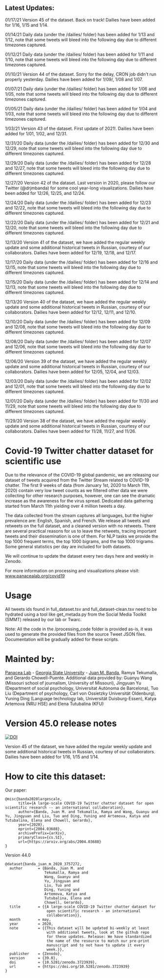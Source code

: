 ## Latest Updates:

01/17/21 Version 45 of the dataset. Back on track! Dailies have been added for 1/16, 1/15 and 1/14.

01/14/21 Daily data (under the /dailies/ folder) has been added for 1/13 and 1/12, note that some tweets will bleed into the following day due to different timezones captured.

01/12/21 Daily data (under the /dailies/ folder) has been added for 1/11 and 1/10, note that some tweets will bleed into the following day due to different timezones captured.

01/10/21 Version 44 of the dataset. Sorry for the delay, CRON job didn't run properly yesterday. Dailies have been added for 1/09/, 1/08 and 1/07.

01/07/21 Daily data (under the /dailies/ folder) has been added for 1/06 and 1/05, note that some tweets will bleed into the following day due to different timezones captured.

01/05/21 Daily data (under the /dailies/ folder) has been added for 1/04 and 1/03, note that some tweets will bleed into the following day due to different timezones captured.

1/03/21 Version 43 of the dataset. First update of 2021!. Dailies have been added for 1/01, 1/02, and 12/31.

12/31/20 Daily data (under the /dailies/ folder) has been added for 12/30 and 12/29, note that some tweets will bleed into the following day due to different timezones captured.

12/29/20 Daily data (under the /dailies/ folder) has been added for 12/28 and 12/27, note that some tweets will bleed into the following day due to different timezones captured.

12/27/20 Version 42 of the dataset. Last version in 2020, please follow our Twitter (@drjmbanda) for some cool year-long visualizations. Dailies have been added for 12/26, 12/25, and 12/24.

12/24/20 Daily data (under the /dailies/ folder) has been added for 12/23 and 12/22, note that some tweets will bleed into the following day due to different timezones captured.

12/22/20 Daily data (under the /dailies/ folder) has been added for 12/21 and 12/20, note that some tweets will bleed into the following day due to different timezones captured.

12/13/20 Version 41 of the dataset, we have added the regular weekly update and some additional historical tweets in Russian, courtesy of our collaborators. Dailies have been added for 12/19, 12/18, and 12/17.

12/17/20 Daily data (under the /dailies/ folder) has been added for 12/16 and 12/15, note that some tweets will bleed into the following day due to different timezones captured.

12/15/20 Daily data (under the /dailies/ folder) has been added for 12/14 and 12/13, note that some tweets will bleed into the following day due to different timezones captured.

12/13/20 Version 40 of the dataset, we have added the regular weekly update and some additional historical tweets in Russian, courtesy of our collaborators. Dailies have been added for 12/12, 12/11, and 12/10.

12/10/20 Daily data (under the /dailies/ folder) has been added for 12/09 and 12/08, note that some tweets will bleed into the following day due to different timezones captured.

12/08/20 Daily data (under the /dailies/ folder) has been added for 12/07 and 12/06, note that some tweets will bleed into the following day due to different timezones captured.

12/06/20 Version 39 of the dataset, we have added the regular weekly update and some additional historical tweets in Russian, courtesy of our collaborators. Dailies have been added for 12/05, 12/04, and 12/03.

12/03/20 Daily data (under the /dailies/ folder) has been added for 12/02 and 12/01, note that some tweets will bleed into the following day due to different timezones captured.

12/01/20 Daily data (under the /dailies/ folder) has been added for 11/30 and 11/29, note that some tweets will bleed into the following day due to different timezones captured.

11/29/20 Version 38 of the dataset, we have added the regular weekly update and some additional historical tweets in Russian, courtesy of our collaborators. Dailies have been added for 11/28, 11/27, and 11/26.

# Covid-19 Twitter chatter dataset for scientific use

Due to the relevance of the COVID-19 global pandemic, we are releasing our dataset of tweets acquired from the Twitter Stream related to COVID-19 chatter. The first 9 weeks of data (from January 1st, 2020 to March 11th, 2020) contain very low tweet counts as we filtered other data we were collecting for other research purposes, however, one can see the dramatic increase as the awareness for the virus spread. Dedicated data gathering started from March 11th yielding over 4 million tweets a day.

The data collected from the stream captures all languages, but the higher prevalence are:  English, Spanish, and French. We release all tweets and retweets on the full dataset, and a cleaned version with no retweets. There are several practical reasons for us to leave the retweets, tracing important tweets and their dissemination is one of them. For NLP tasks we provide the top 1000 frequent terms, the top 1000 bigrams, and the top 1000 trigrams. Some general statistics per day are included for both datasets.

We will continue to update the dataset every two days here and weekly in Zenodo. 

For more information on processing and visualizations please visit: www.panacealab.org/covid19

# Usage 

All tweets ids found in full_dataset.tsv and full_dataset-clean.tsv need to be hydrated using a tool like get_metada.py from the Social Media Toolkit (SMMT) released by our lab or Twarc. 

Note: All the code in the /processing_code folder is provided as-is, it was used to generate the provided files from the source Tweet JSON files. Documentation will be gradually added for these scripts. 

# Mainted by:

[Panacea Lab](www.panacealab.org) - [Georgia State University](www.gsu.edu) - [Juan M. Banda](www.jmbanda.com), Ramya Tekumalla, and Gerardo Chowell-Puente.
Additional data provided by: Guanyu Wang (Missouri school of journalism, University of Missouri), Jingyuan Yu (Department of social psychology, Universitat Autònoma de Barcelona), Tuo Liu (Department of psychology, Carl von Ossietzky Universität Oldenburg), Yuning Ding (Language technology lab, Universität Duisburg-Essen), Katya Artemova (NRU HSE) and Elena Tutubalina (KFU)

# Version 45.0 release notes

[![DOI](https://zenodo.org/badge/DOI/10.5281/zenodo.4445835.svg)](https://doi.org/10.5281/zenodo.4445835)

Version 45 of the dataset, we have added the regular weekly update and some additional historical tweets in Russian, courtesy of our collaborators. Dailies have been added for 1/16, 1/15 and 1/14.


# How to cite this dataset:

Our paper: 
```
@misc{banda2020largescale,
      title={A large-scale COVID-19 Twitter chatter dataset for open scientific research -- an international collaboration}, 
      author={Banda, Juan M. and Tekumalla, Ramya and Wang, Guanyu and Yu, Jingyuan and Liu, Tuo and Ding, Yuning and Artemova, Katya and Tutubalinа, Elena and Chowell, Gerardo},
      year={2020},
      eprint={2004.03688},
      archivePrefix={arXiv},
      primaryClass={cs.SI},
      url={https://arxiv.org/abs/2004.03688}
}

```

Version 44.0

```
@dataset{banda_juan_m_2020_3757272,
  author       = {Banda, Juan M. and
                  Tekumalla, Ramya and
                  Wang, Guanyu and
                  Yu, Jingyuan and
                  Liu, Tuo and
                  Ding, Yuning and
                  Artemova, Katya and
                  Tutubalinа, Elena and
                  Chowell, Gerardo},
  title        = {{A large-scale COVID-19 Twitter chatter dataset for 
                   open scientific research - an international
                   collaboration}},
  month        = may,
  year         = 2020,
  note         = {{This dataset will be updated bi-weekly at least 
                   with additional tweets, look at the github repo
                   for these updates. Release: We have standardized
                   the name of the resource to match our pre-print
                   manuscript and to not have to update it every
                   week.}},
  publisher    = {Zenodo},
  version      = {39.0},
  doi          = {10.5281/zenodo.3723939},
  url          = {https://doi.org/10.5281/zenodo.3723939}
}

```
